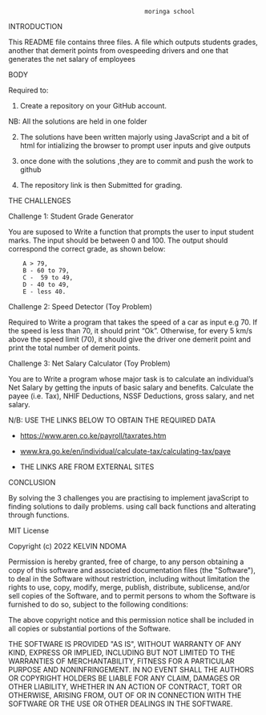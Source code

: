                                           moringa school
INTRODUCTION



This README file contains three files. A file which outputs students grades, another that demerit points from ovespeeding drivers and one that generates the net salary of employees

BODY


Required to:


1. Create a repository on your GitHub account. 

NB: All the solutions are held in one folder

2. The solutions have been written majorly using JavaScript and a bit of html for intializing the browser to prompt user inputs and give outputs

3. once done with the solutions ,they are to commit and push the work to github 

4. The repository link is then Submitted  for grading.



THE CHALLENGES

Challenge 1: Student Grade Generator 

 You are suposed to Write a function that prompts the user to input student marks. The input should be between 0 and 100. The output should correspond the correct grade, as shown below: 

        A > 79, 
        B - 60 to 79, 
        C -  59 to 49,
        D - 40 to 49, 
        E - less 40.

 

Challenge 2: Speed Detector (Toy Problem)


Required to Write a program that takes the speed of a car as input e.g 70. If the speed is less than 70, it should print “Ok”. Otherwise, for every 5 km/s above the speed limit (70), it should give the driver one demerit point and print the total number of demerit points.

Challenge 3: Net Salary Calculator (Toy Problem)

You are to Write a program whose major task is to calculate an individual’s Net Salary by getting the inputs of basic salary and benefits. Calculate the payee (i.e. Tax), NHIF Deductions, NSSF Deductions, gross salary, and net salary. 

N/B: USE THE LINKS BELOW TO OBTAIN THE REQUIRED DATA
- https://www.aren.co.ke/payroll/taxrates.htm

- www.kra.go.ke/en/individual/calculate-tax/calculating-tax/paye
- THE LINKS ARE FROM EXTERNAL SITES

CONCLUSION

By solving the 3 challenges you are practising to implement javaScript to finding solutions to daily problems. using call back functions and alterating through functions.



MIT License

Copyright (c) 2022 KELVIN NDOMA

Permission is hereby granted, free of charge, to any person obtaining a copy
of this software and associated documentation files (the "Software"), to deal
in the Software without restriction, including without limitation the rights
to use, copy, modify, merge, publish, distribute, sublicense, and/or sell
copies of the Software, and to permit persons to whom the Software is
furnished to do so, subject to the following conditions:

The above copyright notice and this permission notice shall be included in all
copies or substantial portions of the Software.

THE SOFTWARE IS PROVIDED "AS IS", WITHOUT WARRANTY OF ANY KIND, EXPRESS OR
IMPLIED, INCLUDING BUT NOT LIMITED TO THE WARRANTIES OF MERCHANTABILITY,
FITNESS FOR A PARTICULAR PURPOSE AND NONINFRINGEMENT. IN NO EVENT SHALL THE
AUTHORS OR COPYRIGHT HOLDERS BE LIABLE FOR ANY CLAIM, DAMAGES OR OTHER
LIABILITY, WHETHER IN AN ACTION OF CONTRACT, TORT OR OTHERWISE, ARISING FROM,
OUT OF OR IN CONNECTION WITH THE SOFTWARE OR THE USE OR OTHER DEALINGS IN THE
SOFTWARE.
